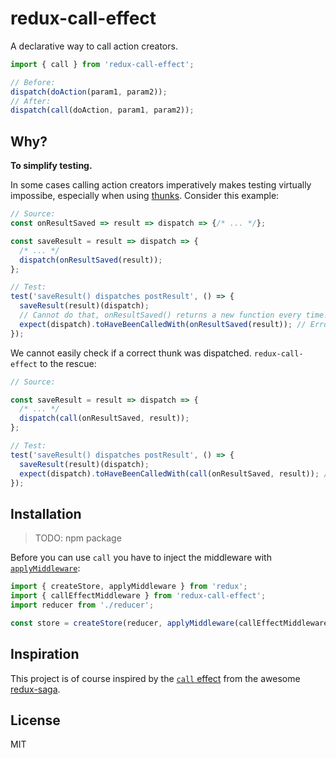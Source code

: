# redux-call-effect

A declarative way to call action creators.

```js
import { call } from 'redux-call-effect';

// Before:
dispatch(doAction(param1, param2));
// After:
dispatch(call(doAction, param1, param2));
```

## Why?

**To simplify testing.**

In some cases calling action creators imperatively makes testing virtually impossibe, especially when using [thunks](https://github.com/gaearon/redux-thunk). Consider this example:

```js
// Source:
const onResultSaved => result => dispatch => {/* ... */};

const saveResult = result => dispatch => {
  /* ... */
  dispatch(onResultSaved(result));
};

// Test:
test('saveResult() dispatches postResult', () => {
  saveResult(result)(dispatch);
  // Cannot do that, onResultSaved() returns a new function every time!
  expect(dispatch).toHaveBeenCalledWith(onResultSaved(result)); // Error!
});
```

We cannot easily check if a correct thunk was dispatched. `redux-call-effect` to the rescue:

```js
// Source:

const saveResult = result => dispatch => {
  /* ... */
  dispatch(call(onResultSaved, result));
};

// Test:
test('saveResult() dispatches postResult', () => {
  saveResult(result)(dispatch);
  expect(dispatch).toHaveBeenCalledWith(call(onResultSaved, result)); // Works!
});
```

## Installation

> TODO: npm package

Before you can use `call` you have to inject the middleware with [`applyMiddleware`](http://redux.js.org/docs/api/applyMiddleware.html):

```js
import { createStore, applyMiddleware } from 'redux';
import { callEffectMiddleware } from 'redux-call-effect';
import reducer from './reducer';

const store = createStore(reducer, applyMiddleware(callEffectMiddleware));
```

## Inspiration

This project is of course inspired by the [`call` effect](https://redux-saga.js.org/docs/api/index.html#callfn-args) from the awesome [redux-saga](https://github.com/redux-saga/redux-saga).

## License

MIT
